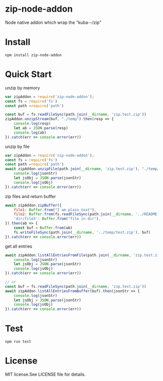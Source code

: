 # zip-node-addon
Node native addon which wrap the "kuba--/zip"

# Install
`npm install zip-node-addon`

# Quick Start
unzip by memory
```js
var zipAddon = require('zip-node-addon');
const fs = require('fs')
const path =require('path')

const buf = fs.readFileSync(path.join(__dirname, 'zip.test.zip'))
zipAddon.unzipStream(buf, "./temp").then(resp => {
    console.log(resp)
    let ab = JSON.parse(resp)
    console.log(ab)
}).catch(err => console.error(err))
```

unzip by file
```js
var zipAddon = require('zip-node-addon');
const fs = require('fs')
const path =require('path')
await zipAddon.unzipFile(path.join(__dirname, 'zip.test.zip'), "./temp/unzipFile").then(jsonStr => {
    console.log(jsonStr)
    let jsObj = JSON.parse(jsonStr)
    console.log(jsObj)
}).catch(err => console.error(err))
```

zip files and return buffer
```js
await zipAddon.zipBuffer({
    file1: Buffer.from("I am plain text"),
    file2: Buffer.from(fs.readFileSync(path.join(__dirname, '../README.md'))),
    'dir/file3': Buffer.from("file in dir"),
}).then(ab => {
    const buf = Buffer.from(ab)
    fs.writeFileSync(path.join(__dirname, '../temp/test.zip'), buf)
}).catch(err => console.error(err))
```

get all entries
```js
await zipAddon.listAllEntriesFromFile(path.join(__dirname, 'zip.test.zip')).then(jsonStr => {
    console.log(jsonStr)
    let jsObj = JSON.parse(jsonStr)
    console.log(jsObj)
}).catch(err => console.error(err))

// or
const buf = fs.readFileSync(path.join(__dirname, 'zip.test.zip'))
await zipAddon.listAllEntriesFromBuffer(buf).then(jsonStr => {
    console.log(jsonStr)
    let jsObj = JSON.parse(jsonStr)
    console.log(jsObj)
}).catch(err => console.error(err))
```

# Test
`npm run test`


# License
MIT license.See LICENSE file for details.

